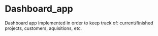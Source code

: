 # Dashboard_app
Dashboard app implemented in order to keep track of: current/finished projects, customers, aquisitions, etc.
